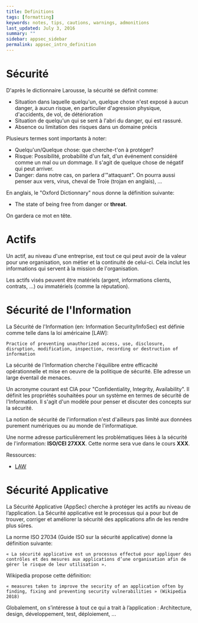 ```yaml
---
title: Definitions
tags: [formatting]
keywords: notes, tips, cautions, warnings, admonitions
last_updated: July 3, 2016
summary: ""
sidebar: appsec_sidebar
permalink: appsec_intro_definition
---
```


# Sécurité

D'après le dictionnaire Larousse, la sécurité se définit comme:
 * Situation dans laquelle quelqu'un, quelque chose n'est exposé à aucun danger, à aucun risque, en particulier d'agression physique, d'accidents, de vol, de détérioration
 * Situation de quelqu'un qui se sent à l'abri du danger, qui est rassuré.
 * Absence ou limitation des risques dans un domaine précis

Plusieurs termes sont importants à noter:
 * Quelqu'un/Quelque chose: que cherche-t'on à protéger?
 * Risque: Possibilité, probabilité d'un fait, d'un événement considéré comme un mal ou un dommage. Il s'agit de quelque chose de négatif qui peut arriver.
 * Danger: dans notre cas, on parlera d'"attaquant". On pourra aussi penser aux vers, virus, cheval de Troie (trojan en anglais), ...

En anglais, le "Oxford Dictionnary" nous donne la définition suivante:
 * The state of being free from danger or **threat**.

On gardera ce mot en tête.

# Actifs

Un actif, au niveau d'une entreprise, est tout ce qui peut avoir de la valeur pour une organisation, son métier et la continuité de celui-ci. Cela inclut les informations qui servent à la mission de l'organisation.

Les actifs visés peuvent être matériels (argent, informations clients, contrats, ...) ou immatériels (comme la réputation).

# Sécurité de l'Information

La Sécurité de l'Information (en: Information Security/InfoSec) est définie comme telle dans la loi américaine [LAW]:

    Practice of preventing unauthorized access, use, disclosure, disruption, modification, inspection, recording or destruction of information

La sécurité de l'Information cherche l'équilibre entre efficacité opérationnelle et mise en oeuvre de la politique de sécurité.
Elle adresse un large éventail de menaces.

Un acronyme courant est CIA pour "Confidentiality, Integrity, Availability". Il définit les propriétés souhaitées pour un système en termes de sécurité de l'Information.
Il s'agit d'un modèle pour penser et discuter des concepts sur la sécurité.

La notion de sécurité de l'information n'est d'ailleurs pas limité aux données purement numériques ou au monde de l'informatique.

Une norme adresse particulièrement les problématiques liées à la sécurité de l'information: **ISO/CEI 27XXX**. Cette norme sera vue dans le cours **XXX**.

Ressources:
 * [LAW](https://www.law.cornell.edu/uscode/text/44/3542)

# Sécurité Applicative

La Sécurité Applicative (AppSec) cherche à protéger les actifs au niveau de l’application. La Sécurité applicative est le processus qui a pour but de trouver, corriger et améliorer la sécurité des applications afin de les rendre plus sûres.

La norme ISO 27034 (Guide ISO sur la sécurité applicative) donne la définition suivante: 

    « La sécurité applicative est un processus effectué pour appliquer des contrôles et des mesures aux applications d’une organisation afin de gérer le risque de leur utilisation ».

Wikipedia propose cette définition:

    « measures taken to improve the security of an application often by finding, fixing and preventing security vulnerabilities » (Wikipedia 2018)

Globalement, on s’intéresse à tout ce qui a trait à l’application :  Architecture, design, développement, test, déploiement,  ...
